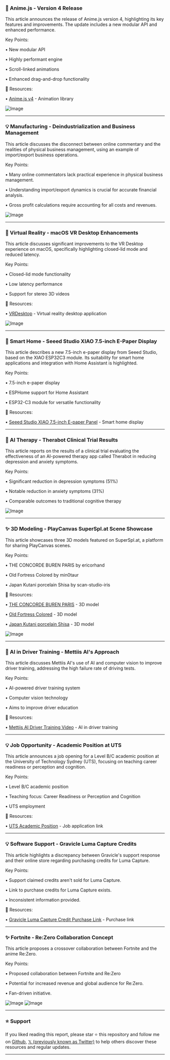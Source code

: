 ### 🚀 Anime.js - Version 4 Release

This article announces the release of Anime.js version 4, highlighting its key features and improvements.  The update includes a new modular API and enhanced performance.

Key Points:

• New modular API

• Highly performant engine

• Scroll-linked animations

• Enhanced drag-and-drop functionality


🔗 Resources:

• [Anime.js v4](https://x.com/JulianGarnier/status/1907817228168257854) - Animation library


![Image](https://pbs.twimg.com/ext_tw_video_thumb/1907809028060647424/pu/img/DEXp9qYIlgQvetZ1.jpg)

---
### 💡  Manufacturing - Deindustrialization and Business Management

This article discusses the disconnect between online commentary and the realities of physical business management, using an example of import/export business operations.

Key Points:

• Many online commentators lack practical experience in physical business management.


• Understanding import/export dynamics is crucial for accurate financial analysis.


• Gross profit calculations require accounting for all costs and revenues.



![Image](https://pbs.twimg.com/media/GntqHzcacAAsUae?format=jpg&name=small)

---
### 🚀 Virtual Reality - macOS VR Desktop Enhancements

This article discusses significant improvements to the VR Desktop experience on macOS, specifically highlighting closed-lid mode and reduced latency.

Key Points:

• Closed-lid mode functionality


• Low latency performance


• Support for stereo 3D videos


🔗 Resources:

• [VRDesktop](https://x.com/VRDesktop/status/1907107584416571451) - Virtual reality desktop application


![Image](https://pbs.twimg.com/media/GndoA1-aoAA4tqD?format=png&name=small)

---
### 🤖 Smart Home - Seeed Studio XIAO 7.5-inch E-Paper Display

This article describes a new 7.5-inch e-paper display from Seeed Studio, based on the XIAO ESP32C3 module.  Its suitability for smart home applications and integration with Home Assistant is highlighted.

Key Points:

• 7.5-inch e-paper display


• ESPHome support for Home Assistant


• ESP32-C3 module for versatile functionality


🔗 Resources:

• [Seeed Studio XIAO 7.5-inch E-paper Panel](https://cnx-software.com/2025/04/04/seeed-studio-xiao-7-5-epaper-panel-supports-esphome-firmware-arduino-programming/) - Smart home display


---
### 🤖 AI Therapy - Therabot Clinical Trial Results

This article reports on the results of a clinical trial evaluating the effectiveness of an AI-powered therapy app called Therabot in reducing depression and anxiety symptoms.

Key Points:

• Significant reduction in depression symptoms (51%)


• Notable reduction in anxiety symptoms (31%)


• Comparable outcomes to traditional cognitive therapy


![Image](https://pbs.twimg.com/media/GnY1_--bAAAbSV-?format=png&name=small)

---
### ✨ 3D Modeling - PlayCanvas SuperSpl.at Scene Showcase

This article showcases three 3D models featured on SuperSpl.at, a platform for sharing PlayCanvas scenes.

Key Points:

• THE CONCORDE BUREN PARIS by ericorhand


• Old Fortress Colored by min0taur


• Japan Kutani porcelain Shisa by scan-studio-iris


🔗 Resources:

• [THE CONCORDE BUREN PARIS](https://superspl.at/view?id=87435a59…) - 3D model


• [Old Fortress Colored](https://superspl.at/view?id=aa8e4e48…) - 3D model


• [Japan Kutani porcelain Shisa](https://superspl.at/view?id=7d3ee360…) - 3D model


![Image](https://pbs.twimg.com/ext_tw_video_thumb/1908150204383039488/pu/img/xOdQE_KxZYPauNs6.jpg)

---
### 🤖 AI in Driver Training - Mettiis AI's Approach

This article discusses Mettiis AI's use of AI and computer vision to improve driver training, addressing the high failure rate of driving tests.

Key Points:

• AI-powered driver training system


• Computer vision technology


• Aims to improve driver education


🔗 Resources:

• [Mettiis AI Driver Training Video](https://youtu.be/Xth2rG-Lksc) -  AI in driver training


---
### 💡 Job Opportunity - Academic Position at UTS

This article announces a job opening for a Level B/C academic position at the University of Technology Sydney (UTS), focusing on teaching career readiness or perception and cognition.

Key Points:

• Level B/C academic position


• Teaching focus: Career Readiness or Perception and Cognition


• UTS employment


🔗 Resources:

• [UTS Academic Position](http://seek.com.au/job/83221094) - Job application link


---
### 💡 Software Support - Gravicle Luma Capture Credits

This article highlights a discrepancy between Gravicle's support response and their online store regarding purchasing credits for Luma Capture.

Key Points:

• Support claimed credits aren't sold for Luma Capture.


• Link to purchase credits for Luma Capture exists.


• Inconsistent information provided.


🔗 Resources:

• [Gravicle Luma Capture Credit Purchase Link](https://buy.stripe.com/5kAeXCaE08OxdWM3cc…) - Purchase link


---
### ✨ Fortnite - Re:Zero Collaboration Concept

This article proposes a crossover collaboration between Fortnite and the anime Re:Zero.

Key Points:

• Proposed collaboration between Fortnite and Re:Zero


• Potential for increased revenue and global audience for Re:Zero.


• Fan-driven initiative.



![Image](https://pbs.twimg.com/media/Gnl-NE0akAASBIF?format=jpg&name=small)
![Image](https://pbs.twimg.com/media/GaeLM86asAACeeL?format=jpg&name=240x240)


---

### ⭐️ Support

If you liked reading this report, please star ⭐️ this repository and follow me on [Github](https://github.com/Drix10), [𝕏 (previously known as Twitter)](https://x.com/DRIX_10_) to help others discover these resources and regular updates.

---